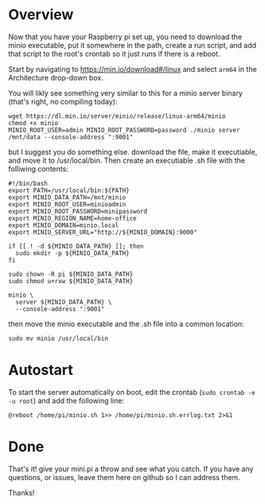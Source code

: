 # Overview
Now that you have your Raspberry pi set up, you need to download the minio executable, put it somewhere in the path, create a run script, and add that script to the root's crontab so it just runs if there is a reboot.

Start by navigating to https://min.io/download#/linux and select `arm64` in the Architecture drop-down box.

You will likly see something very similar to this for a minio server binary (that's right, no compiling today):

```
wget https://dl.min.io/server/minio/release/linux-arm64/minio
chmod +x minio
MINIO_ROOT_USER=admin MINIO_ROOT_PASSWORD=password ./minio server /mnt/data --console-address ":9001"
```

but I suggest you do something else.
download the file, make it executiable, and move it to /usr/local/bin.
Then create an executiable .sh file with the folliwing contents:
```
#!/bin/bash
export PATH=/usr/local/bin:${PATH} 
export MINIO_DATA_PATH=/mnt/minio
export MINIO_ROOT_USER=minioadmin
export MINIO_ROOT_PASSWORD=minipassword
export MINIO_REGION_NAME=home-office
export MINIO_DOMAIN=minio.local
export MINIO_SERVER_URL="http://${MINIO_DOMAIN}:9000"

if [[ ! -d ${MINIO_DATA_PATH} ]]; then
  sudo mkdir -p ${MINIO_DATA_PATH}
fi

sudo chown -R pi ${MINIO_DATA_PATH}
sudo chmod u+rxw ${MINIO_DATA_PATH}

minio \
  server ${MINIO_DATA_PATH} \
  --console-address ":9001"

```

then move the minio executable and the .sh file into a common location:
```
sudo mv minio /usr/local/bin
```

# Autostart
To start the server automatically on boot, edit the crontab (`sudo crontab -e -u root`) and add the following line:

```
@reboot /home/pi/minio.sh 1>> /home/pi/minio.sh.errlog.txt 2>&1
```

# Done

That's it! give your mini.pi a throw and see what you catch.
If you have any questions, or issues, leave them here on github so I can address them.

Thanks!

